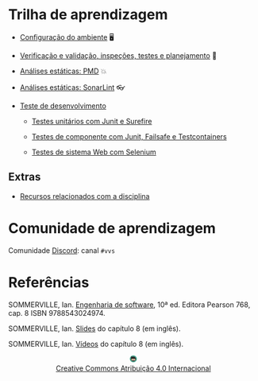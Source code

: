 # Trilha de aprendizagem

* [Configuração do ambiente](ambiente/ambiente.md) 🖥️

* [Verificação e validação, inspeções, testes e planejamento](introducao/introducao.md) 🚀

* [Análises estáticas: PMD](pmd/pmd.md) 💥

* [Análises estáticas: SonarLint](sonar/sonar.md)  👓

* [Teste de desenvolvimento](teste/teste.md)

    * [Testes unitários com Junit e Surefire](junit/junit.md)

    * [Testes de componente com Junit, Failsafe e Testcontainers](integracao/integracao.md)

    * [Testes de sistema Web com Selenium](selenium/selenium.md)


## Extras

* [Recursos relacionados com a disciplina](perifericos/perifericos.md)

# Comunidade de aprendizagem

Comunidade [Discord](https://discord.com/invite/C29cqvm): canal `#vvs`

# Referências

SOMMERVILLE, Ian. [Engenharia de software](https://biblioteca.ifrs.edu.br/pergamum_ifrs/biblioteca_s/acesso_login.php?cod_acervo_acessibilidade=5030950&acesso=aHR0cHM6Ly9taWRkbGV3YXJlLWJ2LmFtNC5jb20uYnIvU1NPL2lmcnMvOTc4ODU0MzAyNDk3NA==&label=acesso%20restrito), 10ª ed. Editora Pearson 768, cap. 8 ISBN 9788543024974.

SOMMERVILLE, Ian. [Slides](https://iansommerville.com/software-engineering-book/slides/) do capítulo 8 (em inglês).

SOMMERVILLE, Ian. [Vídeos](https://iansommerville.com/software-engineering-book/videos/imp/) do capítulo 8 (em inglês).

<center>
<a href="https://rpmhub.dev" target="blanck"><img src="imgs/logo.png" alt="Rodrigo Prestes Machado" width="3%" height="3%" border=0 style="border:0; text-decoration:none; outline:none"></a><br/>
<a rel="license" href="http://creativecommons.org/licenses/by/4.0/">Creative Commons Atribuição 4.0 Internacional</a>
</center>